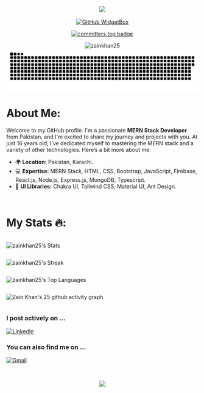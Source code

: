<div align="center">

![](https://capsule-render.vercel.app/api?type=waving&height=200&color=gradient&text=Hello%20i%20am%20Zain%20Khan&textBg=false&animation=scaleIn&fontSize=50&section=header&fontAlignY=40)

</div>

<div align="center">

[![GitHub WidgetBox](https://github-widgetbox.vercel.app/api/profile?username=zainkhan25&data=followers,repositories,stars,commits&theme=light&hide_border=true)](https://github.com/ZainKhan/ZainKhan-widgetbox)

[![committers.top badge](https://user-badge.committers.top/pakistan/ZAINKHAN25.svg)](https://user-badge.committers.top/pakistan/zainkhan25)

 <img src="https://komarev.com/ghpvc/?username=ZAINKHAN25&label=Profile%20views&color=0e75b6&style=flat" alt="zainkhan25" />

</div>

<picture>
  <source media="(prefers-color-scheme: dark)" srcset="https://raw.githubusercontent.com/zainkhan25/zainkhan25/output/github-snake-dark.svg" />
  <source media="(prefers-color-scheme: light)" srcset="https://raw.githubusercontent.com/zainkhan25/zainkhan25/output/github-snake.svg" />
  <img alt="github-snake" src="https://raw.githubusercontent.com/zainkhan25/zainkhan25/output/github-snake.svg" />
</picture>


# About Me:

Welcome to my GitHub profile. I'm a passionate **MERN Stack Developer** from Pakistan, and I'm excited to share my journey and projects with you. At just 16 years old, I’ve dedicated myself to mastering the MERN stack and a variety of other technologies. Here’s a bit more about me:

- 🌍 **Location:** Pakistan, Karachi.
- 💻 **Expertise:** MERN Stack, HTML, CSS, Bootstrap, JavaScript, Firebase, React.js, Node.js, Express.js, MongoDB, Typescript.
- 🎨 **UI Libraries:** Chakra UI, Tailwind CSS, Material UI, Ant Design.


<br />

# My Stats 🔥:

<div style="display: flex; justify-content: center; align-items: start; flex-direction: column;">

  <div>

  ![zainkhan25's Stats](https://github-readme-stats.vercel.app/api?username=zainkhan25&theme=tokyonight&show_icons=true&hide_border=true&count_private=true)

  </div>

  <div>

  ![zainkhan25's Streak](https://github-readme-streak-stats.herokuapp.com/?user=zainkhan25&theme=tokyonight&hide_border=true)
  
  </div>

  <div>

  ![zainkhan25's Top Languages](https://github-readme-stats.vercel.app/api/top-langs/?username=zainkhan25&theme=tokyonight&show_icons=true&hide_border=true&layout=compact)

  </div>

  <div>

  ![Zain Khan's 25 github activity graph](https://github-readme-activity-graph.vercel.app/graph?username=zainkhan25&bg_color=000000&color=00ffee&line=ffffff&point=0008ff&area=true&hide_border=true)

  </div>

</div>

### I post actively on ...

<a href="https://www.linkedin.com/in/zain-khan-officia/" title="Zain Khan" target="_blank" rel="noreferrer"><img src="https://www.vectorlogo.zone/logos/linkedin/linkedin-tile.svg" alt="LinkedIn" width="30" height="30"/></a>&nbsp;&nbsp;

### You can also find me on ...

<a href="mailto:zainarfeen87@gmail.com" target="_blank" title="zainarfeen87@gmail.com" rel="noreferrer"><img src="https://www.vectorlogo.zone/logos/gmail/gmail-tile.svg" alt="Gmail" width="30" height="30"/></a>

<br/>

<div align="center">

![](https://capsule-render.vercel.app/api?type=waving&height=200&color=gradient&text=Thanks%20for%20reading%20the%20readme.&textBg=false&animation=scaleIn&fontSize=30&section=footer&fontAlignY=70)


 <!--- aliquwygd -->

</div>
